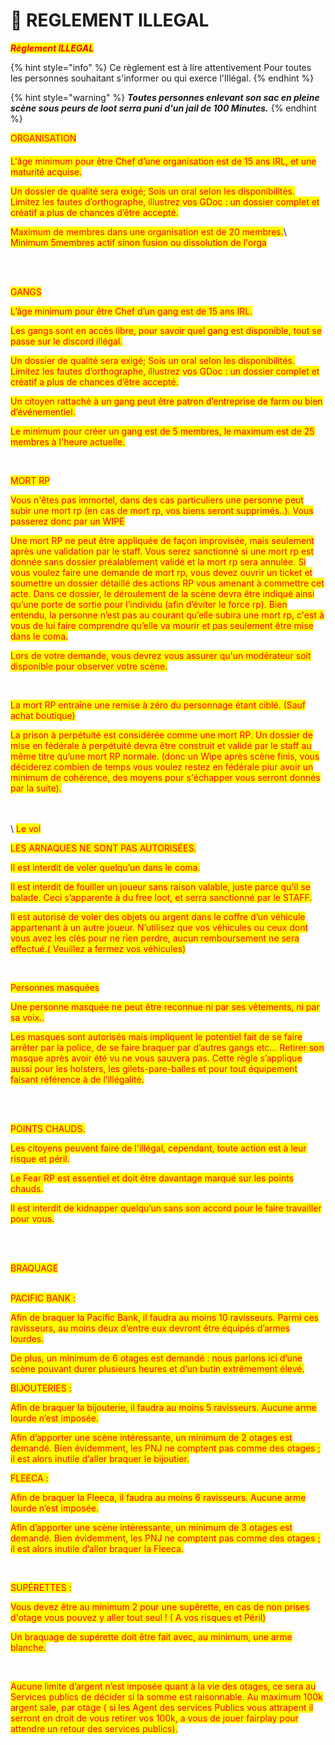 # 🔫 REGLEMENT ILLEGAL

_<mark style="color:red;">**Règlement ILLEGAL**</mark>_

{% hint style="info" %}
Ce règlement est à lire attentivement Pour toutes les personnes souhaitant s'informer ou qui exerce l'Illégal.
{% endhint %}

{% hint style="warning" %}
_**Toutes personnes enlevant son sac en pleine scène sous peurs de loot serra puni d'un jail de 100 Minutes.**_
{% endhint %}

<mark style="color:red;">ORGANISATION</mark>&#x20;

####

&#x20;

<mark style="color:red;">L'âge minimum pour être Chef d’une organisation est de 15 ans IRL, et une maturité acquise.</mark>

<mark style="color:red;">Un dossier de qualité sera exigé; Sois un oral selon les disponibilités. Limitez les fautes d’orthographe, illustrez vos GDoc : un dossier complet et créatif a plus de chances d’être accepté.</mark>

<mark style="color:red;">Maximum de membres dans une organisation est de 20 membres.</mark>\ <mark style="color:red;">Minimum 5membres actif sinon fusion ou dissolution de l'orga</mark>

\
\
&#x20;

<mark style="color:red;">GANGS</mark>

&#x20;

<mark style="color:red;">L’âge minimum pour être Chef d’un gang est de 15  ans IRL.</mark>

&#x20;

<mark style="color:red;">Les gangs sont en accès libre, pour savoir quel gang est disponible, tout se passe sur le discord illégal.</mark>

&#x20;

<mark style="color:red;">Un dossier de qualité sera exigé; Sois un oral selon les disponibilités. Limitez les fautes d’orthographe, illustrez vos GDoc : un dossier complet et créatif a plus de chances d’être accepté.</mark>

<mark style="color:red;">Un citoyen rattaché à un gang peut être patron d’entreprise de farm ou bien d’événementiel.</mark>

<mark style="color:red;">Le minimum pour créer un gang est de 5 membres, le maximum est de 25 membres à l'heure actuelle.</mark>

\
&#x20;

<mark style="color:red;">MORT RP</mark>&#x20;

&#x20;

<mark style="color:red;">Vous n'êtes pas immortel, dans des cas particuliers une personne peut subir une mort rp (en cas de mort rp, vos biens seront supprimés..). Vous passerez donc par un WIPE</mark>

&#x20;

<mark style="color:red;">Une mort RP ne peut être appliquée de façon improvisée, mais seulement après une validation par le staff. Vous serez sanctionné si une mort rp est donnée sans dossier préalablement validé et la mort rp sera annulée. Si vous voulez faire une demande de mort rp, vous devez ouvrir un ticket et soumettre un dossier détaillé des actions RP vous amenant à commettre cet acte. Dans ce dossier, le déroulement de la scène devra être indiqué ainsi qu’une porte de sortie pour l’individu (afin d’éviter le force rp). Bien entendu, la personne n’est pas au courant qu’elle subira une mort rp, c'est à vous de lui faire comprendre qu’elle va mourir et pas seulement être mise dans le coma.</mark>&#x20;

&#x20;

<mark style="color:red;">Lors de votre demande, vous devrez vous assurer qu'un modérateur soit disponible pour observer votre scène.</mark>&#x20;



\
&#x20;

<mark style="color:red;">La mort RP entraîne une remise à zéro du personnage étant ciblé. (Sauf achat boutique)</mark>

&#x20;

<mark style="color:red;">La prison à perpétuité est considérée comme une mort RP. Un dossier de mise en fédérale à perpétuité devra être construit et validé par le staff au même titre qu’une mort RP normale. (donc un Wipe après scène finis, vous déciderez combien de temps vous voulez restez en fédérale piur avoir un minimum de cohérence, des moyens pour s'échapper vous serront donnés par la suite).</mark>

\
\
\ <mark style="color:red;">Le vol</mark>

&#x20;

<mark style="color:red;">LES ARNAQUES NE SONT PAS AUTORISÉES.</mark>

&#x20;

<mark style="color:red;">Il est interdit de voler quelqu’un dans le coma.</mark>



&#x20;

<mark style="color:red;">Il est interdit de fouiller un joueur sans raison valable, juste parce qu'il se balade. Ceci s’apparente à du free loot, et serra sanctionné par le STAFF.</mark>

&#x20;

<mark style="color:red;">Il est autorisé de voler des objets ou argent dans le coffre d’un véhicule appartenant à un autre joueur. N’utilisez que vos véhicules ou ceux dont vous avez les clés pour ne rien perdre, aucun remboursement ne sera effectué.( Veuillez a fermez vos véhicules)</mark>

\
&#x20;

<mark style="color:red;">Personnes masquées</mark>&#x20;

&#x20;

<mark style="color:red;">Une personne masquée ne peut être reconnue ni par ses vêtements, ni par sa voix..</mark>

&#x20;

<mark style="color:red;">Les masques sont autorisés mais impliquent le potentiel fait de se faire arrêter par la police, de se faire braquer par d’autres gangs etc… Retirer son masque après avoir été vu ne vous sauvera pas. Cette règle s’applique aussi pour les holsters, les gilets-pare-balles et pour tout équipement faisant référence à de l’illégalité.</mark>

\
\
&#x20;

<mark style="color:red;">POINTS CHAUDS.</mark>

&#x20;

<mark style="color:red;">Les citoyens peuvent faire de l'illégal, cependant, toute action est à leur risque et péril.</mark>

&#x20;

<mark style="color:red;">Le Fear RP est essentiel et doit être davantage marqué sur les points chauds.</mark>

&#x20;

<mark style="color:red;">Il est interdit de kidnapper quelqu’un sans son accord pour le faire travailler pour vous.</mark>

\
​

<mark style="color:red;">BRAQUAGE</mark>\
\
&#x20;

<mark style="color:red;">PACIFIC BANK :</mark>&#x20;

&#x20;

<mark style="color:red;">Afin de braquer la Pacific Bank, il faudra au moins 10 ravisseurs. Parmi ces  ravisseurs, au moins deux d’entre eux devront être équipés d’armes lourdes.</mark>

<mark style="color:red;">De plus, un minimum de 6 otages est demandé : nous parlons ici d’une scène pouvant durer plusieurs heures et d’un butin extrêmement élevé.</mark>

&#x20;

<mark style="color:red;">BIJOUTERIES :</mark>&#x20;

&#x20;

<mark style="color:red;">Afin de braquer la bijouterie, il faudra au moins 5 ravisseurs. Aucune arme lourde n’est imposée.</mark>

<mark style="color:red;">Afin d’apporter une scène intéressante, un minimum de 2 otages est demandé. Bien évidemment, les PNJ ne comptent pas comme des otages ; il est alors inutile d’aller braquer le bijoutier.</mark>

&#x20;

<mark style="color:red;">FLEECA  :</mark>

&#x20;

<mark style="color:red;">Afin de braquer la Fleeca, il faudra au moins 6 ravisseurs. Aucune arme lourde n’est imposée.</mark>

<mark style="color:red;">Afin d’apporter une scène intéressante, un minimum de 3 otages est demandé. Bien évidemment, les PNJ ne comptent pas comme des otages ; il est alors inutile d’aller braquer la Fleeca.</mark>

\
&#x20;

<mark style="color:red;">SUPÉRETTES :</mark>

<mark style="color:red;">Vous devez être au minimum 2 pour une supêrette, en cas de non prises d'otage vous pouvez y aller tout seul ! ( A vos risques et Péril)</mark>

<mark style="color:red;">Un braquage de supérette doit être fait avec, au minimum, une arme blanche.</mark>&#x20;

\
&#x20;

<mark style="color:red;">Aucune limite d’argent n’est imposée quant à la vie des otages, ce sera au Services publics de décider si la somme est raisonnable. Au maximum 100k argent sale, par otage ( si les Agent des services Publics vous attrapent il serront en droit de vous retirer vos 100k, a vous de jouer fairplay pour attendre un retour des services publics).</mark>
